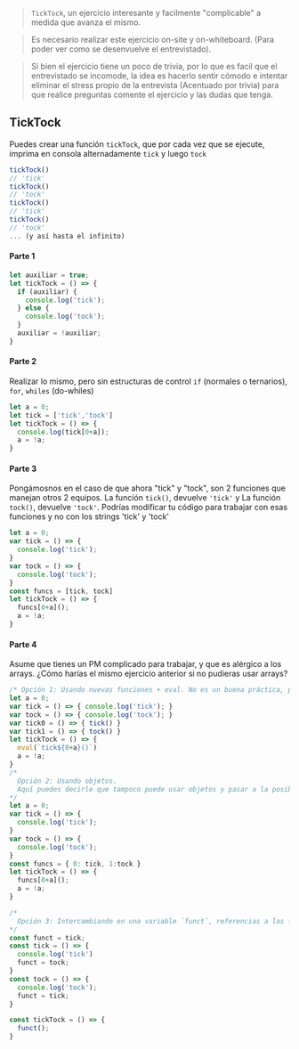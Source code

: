 > `TickTock`, un ejercicio interesante y facilmente "complicable" a medida que avanza el mismo.

> Es necesario realizar este ejercicio on-site y on-whiteboard. (Para poder ver como se desenvuelve el entrevistado).

> Si bien el ejercicio tiene un poco de trivia, por lo que es facil que el entrevistado se incomode, la idea es hacerlo sentir cómodo e intentar eliminar el stress propio de la entrevista (Acentuado por trivia) para que realice preguntas comente el ejercicio y las dudas que tenga.



## TickTock
Puedes crear una función `tickTock`, que por cada vez que se ejecute, imprima en consola alternadamente `tick` y luego `tock`

```javascript
tickTock()
// 'tick'
tickTock()
// 'tock'
tickTock()
// 'tick'
tickTock()
// 'tock'
... (y así hasta el infinito)

```

#### Parte 1
```javascript
let auxiliar = true;
let tickTock = () => {
  if (auxiliar) {
    console.log('tick');
  } else {
    console.log('tock');
  }
  auxiliar = !auxiliar;
}
```

#### Parte 2
Realizar lo mismo, pero sin estructuras de control `if` (normales o ternarios),  `for`, `whiles` (do-whiles)
```javascript
let a = 0;
let tick = ['tick','tock']
let tickTock = () => {
  console.log(tick[0+a]);
  a = !a;
}
```

#### Parte 3
Pongámosnos en el caso de que ahora "tick" y "tock", son 2 funciones que manejan otros 2 equipos.
La función `tick()`, devuelve `'tick'` y La función `tock()`, devuelve `'tock'`.
Podrías modificar tu código para trabajar con esas funciones y no con los strings 'tick' y 'tock'
```javascript
let a = 0;
var tick = () => {
  console.log('tick');
}
var tock = () => {
  console.log('tock');
}
const funcs = [tick, tock]
let tickTock = () => {
  funcs[0+a]();
  a = !a;
}
```

#### Parte 4
Asume que tienes un PM complicado para trabajar, y que es alérgico a los arrays.
¿Cómo harías el mismo ejercicio anterior si no pudieras usar arrays?

```javascript
/* Opción 1: Usando nuevas funciones + eval. No es un buena práctica, pero soluciona el problema */
let a = 0;
var tick = () => { console.log('tick'); }
var tock = () => { console.log('tock'); }
var tick0 = () => { tick() }
var tick1 = () => { tock() }
let tickTock = () => {
  eval(`tick${0+a}()`)
  a = !a;
}
/*
  Opción 2: Usando objetos.
  Aquí puedes decirle que tampoco puede usar objetos y pasar a la posible 'Opcion 3'
*/
let a = 0;
var tick = () => {
  console.log('tick');
}
var tock = () => {
  console.log('tock');
}
const funcs = { 0: tick, 1:tock }
let tickTock = () => {
  funcs[0+a]();
  a = !a;
}

/*
  Opción 3: Intercambiando en una variable `funct`, referencias a las funciones `tick` y `tock` con cada ejecución y llamando a 'funct' en la funcion `tickTock`
*/
const funct = tick;
const tick = () => {
  console.log('tick')
  funct = tock;
}
const tock = () => {
  console.log('tock');
  funct = tick;
}

const tickTock = () => {
  funct();
}
```
